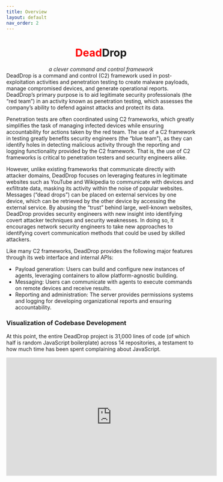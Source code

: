```yaml
---
title: Overview
layout: default
nav_order: 2
---
```

<center>
  <h1><span style="color: red;">Dead</span>Drop</h1>
  <i>a clever command and control framework</i>
</center>
DeadDrop is a command and control (C2) framework used in post-exploitation activities and penetration testing to create malware payloads, manage compromised devices, and generate operational reports. DeadDrop’s primary purpose is to aid legitimate security professionals (the “red team”) in an activity known as penetration testing, which assesses the company’s ability to defend against attacks and protect its data.

Penetration tests are often coordinated using C2 frameworks, which greatly simplifies the task of managing infected devices while ensuring accountability for actions taken by the red team. The use of a C2 framework in testing greatly benefits security engineers (the “blue team”), as they can identify holes in detecting malicious activity through the reporting and logging functionality provided by the C2 framework. That is, the use of C2 frameworks is critical to penetration testers and security engineers alike.

However, unlike existing frameworks that communicate directly with attacker domains, DeadDrop focuses on leveraging features in legitimate websites such as YouTube and Wikipedia to communicate with devices and exfiltrate data, masking its activity within the noise of popular websites. Messages (“dead drops”) can be placed on external services by one device, which can be retrieved by the other device by accessing the external service. By abusing the “trust” behind large, well-known websites, DeadDrop provides security engineers with new insight into identifying covert attacker techniques and security weaknesses. In doing so, it encourages network security engineers to take new approaches to identifying covert communication methods that could be used by skilled attackers. 

Like many C2 frameworks, DeadDrop provides the following major features through its web interface and internal APIs:
- Payload generation: Users can build and configure new instances of agents, leveraging containers to allow platform-agnostic building.
- Messaging: Users can communicate with agents to execute commands on remote devices and receive results.
- Reporting and administration: The server provides permissions systems and logging for developing organizational reports and ensuring accountability.

### Visualization of Codebase Development
At this point, the entire DeadDrop project is 31,000 lines of code (of which half is random JavaScript boilerplate)
across 14 repositories, a testament to how much time has been spent complaining about JavaScript.

<iframe width="560" height="315" src="https://www.youtube.com/embed/0rxjsxaqr50?si=vbC-URrcFGGJnXXY" title="YouTube video player" frameborder="0" allow="accelerometer; autoplay; clipboard-write; encrypted-media; gyroscope; picture-in-picture; web-share" referrerpolicy="strict-origin-when-cross-origin" allowfullscreen></iframe>
